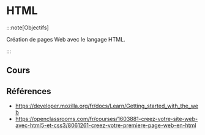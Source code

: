 # HTML

:::note[Objectifs]

Création de pages Web avec le langage HTML.

:::

## Cours

<Reaveal name="3cci-webs-html" />

## Références

- https://developer.mozilla.org/fr/docs/Learn/Getting_started_with_the_web
- https://openclassrooms.com/fr/courses/1603881-creez-votre-site-web-avec-html5-et-css3/8061261-creez-votre-premiere-page-web-en-html
